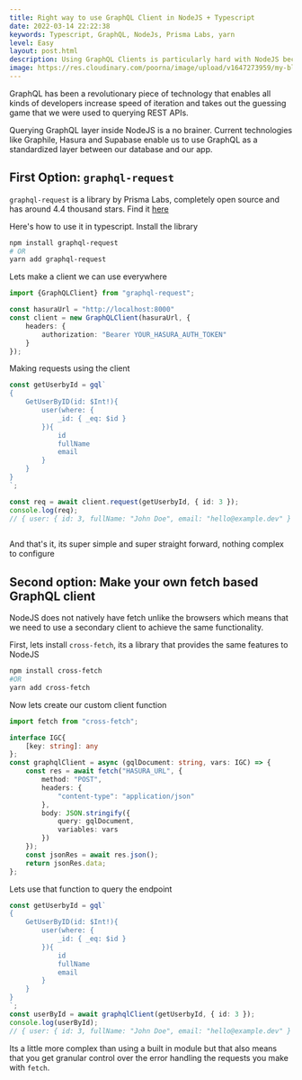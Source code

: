 ```yaml
---
title: Right way to use GraphQL Client in NodeJS + Typescript
date: 2022-03-14 22:22:38
keywords: Typescript, GraphQL, NodeJs, Prisma Labs, yarn
level: Easy
layout: post.html
description: Using GraphQL Clients is particularly hard with NodeJS because of lack of window.fetch, but here's a simple fix to that
image: https://res.cloudinary.com/poorna/image/upload/v1647273959/my-blog/graphql%3Dnodejs.png
---
```


GraphQL has been a revolutionary piece of technology that enables all kinds of developers increase speed of iteration and takes out the guessing game that we were used to querying REST APIs.

Querying GraphQL layer inside NodeJS is a no brainer. Current technologies like Graphile, Hasura and Supabase enable us to use GraphQL as a standardized layer between our database and our app.

## First Option: `graphql-request`

`graphql-request` is a library by Prisma Labs, completely open source and has around 4.4 thousand stars. Find it [here](https://github.com/prisma-labs/graphql-request)


Here's how to use it in typescript.
Install the library

```bash
npm install graphql-request
# OR
yarn add graphql-request
```

Lets make a client we can use everywhere
```ts
import {GraphQLClient} from "graphql-request";

const hasuraUrl = "http://localhost:8000"
const client = new GraphQLClient(hasuraUrl, {
	headers: {
		authorization: "Bearer YOUR_HASURA_AUTH_TOKEN"
	}
});
```
Making requests using the client
```ts
const getUserbyId = gql`
{
	GetUserByID(id: $Int!){
		user(where: {
			_id: { _eq: $id }
		}){
			id
			fullName
			email
		}
	}
}
`;

const req = await client.request(getUserbyId, { id: 3 });
console.log(req);
// { user: { id: 3, fullName: "John Doe", email: "hello@example.dev" } } 
 
```
And that's it, its super simple and super straight forward, nothing complex to configure

## Second option: Make your own fetch based GraphQL client
NodeJS does not natively have fetch unlike the browsers which means that we need to use a secondary client to achieve the same functionality.

First, lets install `cross-fetch`, its a library that provides the same features to NodeJS
```sh
npm install cross-fetch
#OR
yarn add cross-fetch
```
Now lets create our custom client function
```ts
import fetch from "cross-fetch";

interface IGC{
	[key: string]: any
};
const graphqlClient = async (gqlDocument: string, vars: IGC) => {
	const res = await fetch("HASURA_URL", {
		method: "POST",
		headers: {
			"content-type": "application/json"
		},
		body: JSON.stringify({
			query: gqlDocument,
			variables: vars
		})
	});
	const jsonRes = await res.json();
	return jsonRes.data;
};
```
Lets use that function to query the endpoint
```ts
const getUserbyId = gql`
{
	GetUserByID(id: $Int!){
		user(where: {
			_id: { _eq: $id }
		}){
			id
			fullName
			email
		}
	}
}
`;
const userById = await graphqlClient(getUserbyId, { id: 3 });
console.log(userById);
// { user: { id: 3, fullName: "John Doe", email: "hello@example.dev" } } 
```
Its a little more complex than using a built in module but that also means that you get granular control over the error handling the requests you make with `fetch`.

